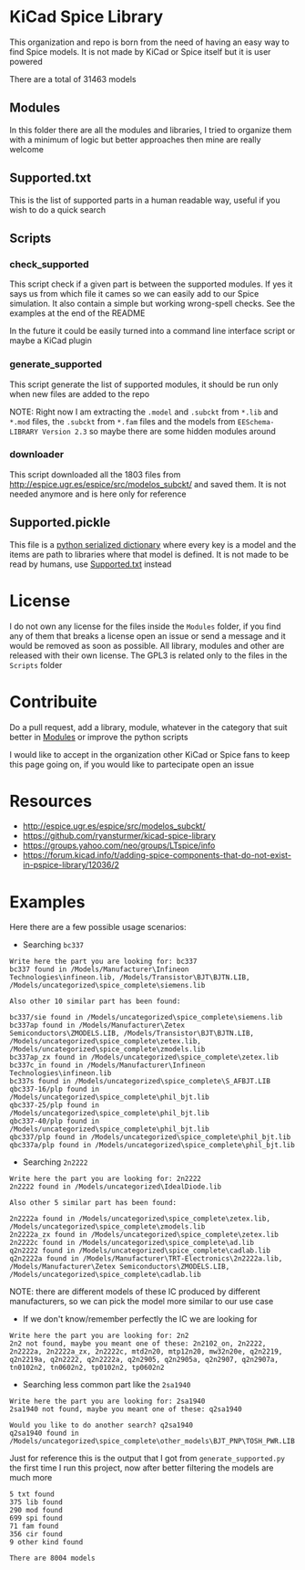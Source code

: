 # KiCad Spice Library
This organization and repo is born from the need of having an easy way to find Spice models. It is not made by KiCad or Spice itself but it is user powered

There are a total of 31463 models

## Modules
In this folder there are all the modules and libraries, I tried to organize them with a minimum of logic but better approaches then mine are really welcome

## Supported.txt
This is the list of supported parts in a human readable way, useful if you wish to do a quick search

## Scripts

### check_supported
This script check if a given part is between the supported modules. If yes it says us from which file it cames so we can easily add to our Spice simulation. It also contain a simple but working wrong-spell checks. See the examples at the end of the README

In the future it could be easily turned into a command line interface script or maybe a KiCad plugin

### generate_supported
This script generate the list of supported modules, it should be run only when new files are added to the repo

NOTE: Right now I am extracting the `.model` and `.subckt` from `*.lib` and `*.mod` files, the `.subckt` from `*.fam` files and the models from `EESchema-LIBRARY Version 2.3` so maybe there are some hidden modules around

### downloader
This script downloaded all the 1803 files from http://espice.ugr.es/espice/src/modelos_subckt/ and saved them. It is not needed anymore and is here only for reference

## Supported.pickle
This file is a [python serialized dictionary](https://docs.python.org/3/library/pickle.html) where every key is a model and the items are path to libraries where that model is defined. It is not made to be read by humans, use [Supported.txt](Supported.txt) instead

# License
I do not own any license for the files inside the `Modules` folder, if you find any of them that breaks a license open an issue or send a message and it would be removed as soon as possible. All library, modules and other are released with their own license. The GPL3 is related only to the files in the `Scripts` folder

# Contribuite
Do a pull request, add a library, module, whatever in the category that suit better in [Modules](/Modules) or improve the python scripts

I would like to accept in the organization other KiCad or Spice fans to keep this page going on, if you would like to partecipate open an issue

# Resources
- http://espice.ugr.es/espice/src/modelos_subckt/
- https://github.com/ryansturmer/kicad-spice-library
- https://groups.yahoo.com/neo/groups/LTspice/info
- https://forum.kicad.info/t/adding-spice-components-that-do-not-exist-in-pspice-library/12036/2


# Examples

Here there are a few possible usage scenarios:

- Searching `bc337`
```
Write here the part you are looking for: bc337
bc337 found in /Models/Manufacturer\Infineon Technologies\infineon.lib, /Models/Transistor\BJT\BJTN.LIB, /Models/uncategorized\spice_complete\siemens.lib

Also other 10 similar part has been found:

bc337/sie found in /Models/uncategorized\spice_complete\siemens.lib
bc337ap found in /Models/Manufacturer\Zetex Semiconductors\ZMODELS.LIB, /Models/Transistor\BJT\BJTN.LIB, /Models/uncategorized\spice_complete\zetex.lib, /Models/uncategorized\spice_complete\zmodels.lib
bc337ap_zx found in /Models/uncategorized\spice_complete\zetex.lib
bc337c_in found in /Models/Manufacturer\Infineon Technologies\infineon.lib
bc337s found in /Models/uncategorized\spice_complete\S_AFBJT.LIB
qbc337-16/plp found in /Models/uncategorized\spice_complete\phil_bjt.lib
qbc337-25/plp found in /Models/uncategorized\spice_complete\phil_bjt.lib
qbc337-40/plp found in /Models/uncategorized\spice_complete\phil_bjt.lib
qbc337/plp found in /Models/uncategorized\spice_complete\phil_bjt.lib
qbc337a/plp found in /Models/uncategorized\spice_complete\phil_bjt.lib
```

- Searching `2n2222`
```
Write here the part you are looking for: 2n2222
2n2222 found in /Models/uncategorized\IdealDiode.lib

Also other 5 similar part has been found:

2n2222a found in /Models/uncategorized\spice_complete\zetex.lib, /Models/uncategorized\spice_complete\zmodels.lib
2n2222a_zx found in /Models/uncategorized\spice_complete\zetex.lib
2n2222c found in /Models/uncategorized\spice_complete\ad.lib
q2n2222 found in /Models/uncategorized\spice_complete\cadlab.lib
q2n2222a found in /Models/Manufacturer\TRT-Electronics\2n2222a.lib, /Models/Manufacturer\Zetex Semiconductors\ZMODELS.LIB, /Models/uncategorized\spice_complete\cadlab.lib
```
NOTE: there are different models of these IC produced by different manufacturers, so we can pick the model more similar to our use case

- If we don't know/remember perfectly the IC we are looking for
```
Write here the part you are looking for: 2n2
2n2 not found, maybe you meant one of these: 2n2102_on, 2n2222, 2n2222a, 2n2222a_zx, 2n2222c, mtd2n20, mtp12n20, mw32n20e, q2n2219, q2n2219a, q2n2222, q2n2222a, q2n2905, q2n2905a, q2n2907, q2n2907a, tn0102n2, tn0602n2, tp0102n2, tp0602n2
```

- Searching less common part like the `2sa1940`
```
Write here the part you are looking for: 2sa1940
2sa1940 not found, maybe you meant one of these: q2sa1940

Would you like to do another search? q2sa1940
q2sa1940 found in /Models/uncategorized\spice_complete\other_models\BJT_PNP\TOSH_PWR.LIB
```

Just for reference this is the output that I got from `generate_supported.py` the first time I run this project, now after better filtering the models are much more
```
5 txt found
375 lib found
290 mod found
699 spi found
71 fam found
356 cir found
9 other kind found

There are 8004 models
```